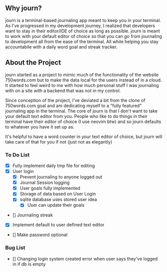 ## Why journ?
journ is a terminal-based journaling app meant to keep you in your terminal. As I've progressed in my development journey, I realized that developers want to stay in their editor/IDE of choice as long as possible. journ is meant to work with your default editor of choice so that you can go from journaling to development all from the ease of the terminal. All while helping you stay accountabile with a daily word goal and streak tracker.

## About the Project
journ started as a project to mimic much of the functionality of the website 750words.com but to make the data local for the users instead of in a cloud. It started to feel weird to me with how much personal stuff I was journaling with on a site with a backend that was not in my control.

Since conception of the project, I've deviated a bit from the clone of 750words.com goal and am dedicating myself to a "fully featured" journaling app in the terminal. The core of journ is that I don't want to take your default text editor from you. People who like to do things in their terminal have their editor of choice (I use neovim btw) and so journ defaults to whatever you have it set up as.

It's helpful to have a word counter in your text editor of choice, but journ will take care of that for you if not (just not as elegantly)

### To Do List

- [X] Fully implement daily tmp file for editing
- [x] User login
  - [x] Prevent journaling to anyone logged out
  - [x] Journal Session logging
  - [x] User goals fully implemented
  - [x] Storage of data based on User Login
  - [x] sqlite database uses stored user idea
      - [x] User can update their goals
- [] Journaling streak
- [x] Implement default to user defined text editor
- [] Make password optional

### Bug List
- [] Changing login system created error when user says they've logged in if db is empty

